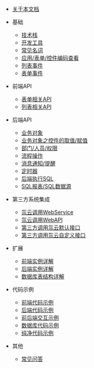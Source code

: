 * [关于本文档](/)


* 基础

  * [技术栈](/doc/language)
  * [开发工具](/doc/dev-tools)
  * [常见名词](/doc/noun)
  * [应用/表单/控件编码查看](/doc/check-code)
  * [列表事件](/doc/list-events)
  * [表单事件](/doc/form-events)  


* 前端API

  * [表单相关API](/doc/form-api)
  * [列表相关API](/doc/list-api)


* 后端API
  
  * [业务对象](/doc/biz-object)
  * [业务对象之控件的取值/赋值](/doc/bo-set-get)
  * [部门/人员/权限](/doc/organization)
  * [流程操作](/doc/workflow)
  * [消息通知/提醒](/doc/notification)
  * [定时器](/doc/timer)
  * [后端执行SQL](/doc/exec-sql)
  * [SQL报表/SQL数据源](doc/sql-report)


* 第三方系统集成

  * [氚云调用WebService](/doc/req-ws)
  * [氚云调用WebAPI](/doc/req-api)
  * [第三方调用氚云默认接口](/doc/open-api)
  * [第三方调用氚云自定义接口](/doc/my-api)


* 扩展

  * [前端实例详解](/doc/js-instance)
  * [后端实例详解](/doc/cs-instance)
  * [数据库表结构详解](/doc/database)


* 代码示例

  * [前端代码示例](/doc/js-example)
  * [后端代码示例](/doc/cs-example)
  * [前后端交互示例](/doc/interactive-example)
  * [数据库代码示例](/doc/sql-example)
  * [纯净代码示例](/doc/pure)


* 其他
  
  * [常见问答](/doc/faq)
